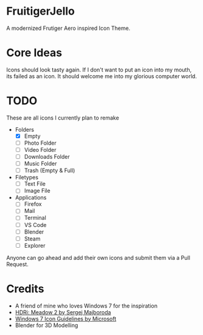 # FruitigerJello
A modernized Frutiger Aero inspired Icon Theme.

# Core Ideas
Icons should look tasty again.
If I don't want to put an icon into my mouth, its failed as an icon.
It should welcome me into my glorious computer world.

# TODO
These are all icons I currently plan to remake
- Folders
    - [x] Empty
    - [ ] Photo Folder
    - [ ] Video Folder
    - [ ] Downloads Folder
    - [ ] Music Folder
    - [ ] Trash (Empty & Full)
- Filetypes
    - [ ] Text File
    - [ ] Image File
- Applications
    - [ ] Firefox
    - [ ] Mail
    - [ ] Terminal
    - [ ] VS Code
    - [ ] Blender
    - [ ] Steam
    - [ ] Explorer

Anyone can go ahead and add their own icons and submit them via a Pull Request.

# Credits
- A friend of mine who loves Windows 7 for the inspiration
- [HDRi: Meadow 2 by Sergej Majboroda](https://polyhaven.com/a/meadow_2)
- [Windows 7 Icon Guidelines by Microsoft](https://learn.microsoft.com/en-us/windows/win32/uxguide/vis-icons)
- Blender for 3D Modelling
